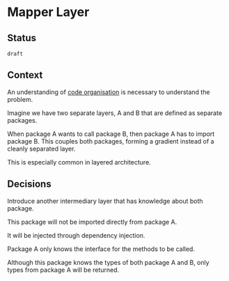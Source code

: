 # Mapper Layer

## Status 

`draft`

## Context

An understanding of [code organisation](https://go.dev/doc/code) is necessary to understand the problem.

Imagine we have two separate layers, A and B that are defined as separate packages.

When package A wants to call package B, then package A has to import package B. This couples both packages, forming a gradient instead of a cleanly separated layer.

This is especially common in layered architecture.

## Decisions

Introduce another intermediary layer that has knowledge about both package.

This package will not be imported directly from package A. 

It will be injected through dependency injection.

Package A only knows the interface for the methods to be called.

Although this package knows the types of both package A and B, only types from package A will be returned.

